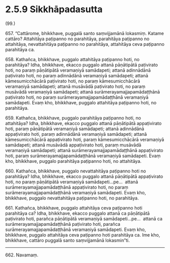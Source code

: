 # 2.5.9 Sikkhāpadasutta

(99.)

657\. “Cattārome, bhikkhave, puggalā santo saṃvijjamānā lokasmiṃ. Katame cattāro? Attahitāya paṭipanno no parahitāya, parahitāya paṭipanno no attahitāya, nevattahitāya paṭipanno no parahitāya, attahitāya ceva paṭipanno parahitāya ca.

658\. Kathañca, bhikkhave, puggalo attahitāya paṭipanno hoti, no parahitāya? Idha, bhikkhave, ekacco puggalo attanā pāṇātipātā paṭivirato hoti, no paraṃ pāṇātipātā veramaṇiyā samādapeti; attanā adinnādānā paṭivirato hoti, no paraṃ adinnādānā veramaṇiyā samādapeti; attanā kāmesumicchācārā paṭivirato hoti, no paraṃ kāmesumicchācārā veramaṇiyā samādapeti; attanā musāvādā paṭivirato hoti, no paraṃ musāvādā veramaṇiyā samādapeti; attanā surāmerayamajjapamādaṭṭhānā paṭivirato hoti, no paraṃ surāmerayamajjapamādaṭṭhānā veramaṇiyā samādapeti. Evaṃ kho, bhikkhave, puggalo attahitāya paṭipanno hoti, no parahitāya.

659\. Kathañca, bhikkhave, puggalo parahitāya paṭipanno hoti, no attahitāya? Idha, bhikkhave, ekacco puggalo attanā pāṇātipātā appaṭivirato hoti, paraṃ pāṇātipātā veramaṇiyā samādapeti; attanā adinnādānā appaṭivirato hoti, paraṃ adinnādānā veramaṇiyā samādapeti; attanā kāmesumicchācārā appaṭivirato hoti, paraṃ kāmesumicchācārā veramaṇiyā samādapeti; attanā musāvādā appaṭivirato hoti, paraṃ musāvādā veramaṇiyā samādapeti; attanā surāmerayamajjapamādaṭṭhānā appaṭivirato hoti, paraṃ surāmerayamajjapamādaṭṭhānā veramaṇiyā samādapeti. Evaṃ kho, bhikkhave, puggalo parahitāya paṭipanno hoti, no attahitāya.

660\. Kathañca, bhikkhave, puggalo nevattahitāya paṭipanno hoti no parahitāya? Idha, bhikkhave, ekacco puggalo attanā pāṇātipātā appaṭivirato hoti, no paraṃ pāṇātipātā veramaṇiyā samādapeti…pe…  attanā surāmerayamajjapamādaṭṭhānā appaṭivirato hoti, no paraṃ surāmerayamajjapamādaṭṭhānā veramaṇiyā samādapeti. Evaṃ kho, bhikkhave, puggalo nevattahitāya paṭipanno hoti, no parahitāya.

661\. Kathañca, bhikkhave, puggalo attahitāya ceva paṭipanno hoti parahitāya ca? Idha, bhikkhave, ekacco puggalo attanā ca pāṇātipātā paṭivirato hoti, parañca pāṇātipātā veramaṇiyā samādapeti…pe…  attanā ca surāmerayamajjapamādaṭṭhānā paṭivirato hoti, parañca surāmerayamajjapamādaṭṭhānā veramaṇiyā samādapeti. Evaṃ kho, bhikkhave, puggalo attahitāya ceva paṭipanno hoti parahitāya ca. Ime kho, bhikkhave, cattāro puggalā santo saṃvijjamānā lokasmin”ti.

---

662\. Navamaṃ.

